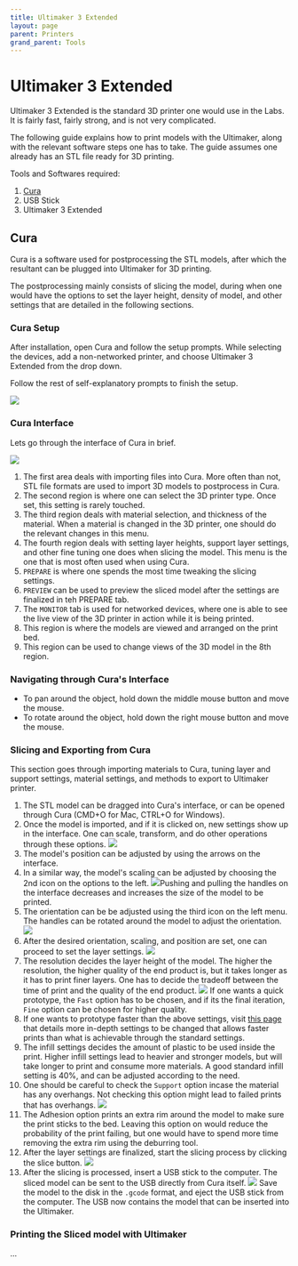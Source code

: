 ```yaml
---
title: Ultimaker 3 Extended
layout: page
parent: Printers
grand_parent: Tools
---
```


# Ultimaker 3 Extended

Ultimaker 3 Extended is the standard 3D printer one would use in the Labs. It is fairly fast, fairly strong, and is not very complicated.

The following guide explains how to print models with the Ultimaker, along with the relevant software steps one has to take. The guide assumes one already has an STL file ready for 3D printing.

Tools and Softwares required:

1.  [Cura](https://ultimaker.com/software/ultimaker-cura)
2.  USB Stick
3.  Ultimaker 3 Extended

## Cura

Cura is a software used for postprocessing the STL models, after which the resultant can be plugged into Ultimaker for 3D printing.

The postprocessing mainly consists of slicing the model, during when one would have the options to set the layer height, density of model, and other settings that are detailed in the following sections.

### Cura Setup

After installation, open Cura and follow the setup prompts. While selecting the devices, add a non-networked printer, and choose Ultimaker 3 Extended from the drop down.

Follow the rest of self-explanatory prompts to finish the setup.

![](../../assets/images/Ultimaker3_Guide/CuraSetup.png)

### Cura Interface

Lets go through the interface of Cura in brief.

![](../../assets/images/Ultimaker3_Guide/CuraHome.png)

1. The first area deals with importing files into Cura. More often than not, STL file formats are used to import 3D models to postprocess in Cura.
2. The second region is where one can select the 3D printer type. Once set, this setting is rarely touched.
3. The third region deals with material selection, and thickness of the material. When a material is changed in the 3D printer, one should do the relevant changes in this menu.
4. The fourth region deals with setting layer heights, support layer settings, and other fine tuning one does when slicing the model. This menu is the one that is most often used when using Cura.
5. `PREPARE` is where one spends the most time tweaking the slicing settings.
6. `PREVIEW` can be used to preview the sliced model after the settings are finalized in teh PREPARE tab.
7. The `MONITOR` tab is used for networked devices, where one is able to see the live view of the 3D printer in action while it is being printed.
8. This region is where the models are viewed and arranged on the print bed.
9. This region can be used to change views of the 3D model in the 8th region.

### Navigating through Cura's Interface

-   To pan around the object, hold down the middle mouse button and move the mouse.
-   To rotate around the object, hold down the right mouse button and move the mouse.

### Slicing and Exporting from Cura

This section goes through importing materials to Cura, tuning layer and support settings, material settings, and methods to export to Ultimaker printer.

1. The STL model can be dragged into Cura's interface, or can be opened through Cura (CMD+O for Mac, CTRL+O for Windows).
2. Once the model is imported, and if it is clicked on, new settings show up in the interface. One can scale, transform, and do other operations through these options. ![](../../assets/images/Ultimaker3_Guide/ModelImport.png)
3. The model's position can be adjusted by using the arrows on the interface.
4. In a similar way, the model's scaling can be adjusted by choosing the 2nd icon on the options to the left. ![](../../assets/images/Ultimaker3_Guide/Scaling.png)Pushing and pulling the handles on the interface decreases and increases the size of the model to be printed.
5. The orientation can be be adjusted using the third icon on the left menu. The handles can be rotated around the model to adjust the orientation. ![](../../assets/images/Ultimaker3_Guide/Orientation.png)
6. After the desired orientation, scaling, and position are set, one can proceed to set the layer settings. ![](../../assets/images/Ultimaker3_Guide/LayerSettings.png)
7. The resolution decides the layer height of the model. The higher the resolution, the higher quality of the end product is, but it takes longer as it has to print finer layers. One has to decide the tradeoff between the time of print and the quality of the end product. ![](../../assets/images/Ultimaker3_Guide/LayerResolution.png) If one wants a quick prototype, the `Fast` option has to be chosen, and if its the final iteration, `Fine` option can be chosen for higher quality.
8. If one wants to prototype faster than the above settings, visit [this page](../../how_to/print_faster.md) that details more in-depth settings to be changed that allows faster prints than what is achievable through the standard settings.
9. The infill settings decides the amount of plastic to be used inside the print. Higher infill settings lead to heavier and stronger models, but will take longer to print and consume more materials. A good standard infill setting is 40%, and can be adjusted according to the need.
10. One should be careful to check the `Support` option incase the material has any overhangs. Not checking this option might lead to failed prints that has overhangs. ![](../../assets/images/Ultimaker3_Guide/Support.png)
11. The Adhesion option prints an extra rim around the model to make sure the print sticks to the bed. Leaving this option on would reduce the probability of the print failing, but one would have to spend more time removing the extra rim using the deburring tool.
12. After the layer settings are finalized, start the slicing process by clicking the slice button. ![](../../assets/images/Ultimaker3_Guide/slicing.png)
13. After the slicing is processed, insert a USB stick to the computer. The sliced model can be sent to the USB directly from Cura itself. ![](../../assets/images/Ultimaker3_Guide/savetodisk.png) Save the model to the disk in the `.gcode` format, and eject the USB stick from the computer. The USB now contains the model that can be inserted into the Ultimaker.

### Printing the Sliced model with Ultimaker

...
